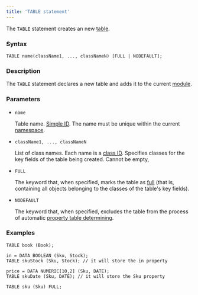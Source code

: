 ```yaml
---
title: 'TABLE statement'
---
```


The `TABLE` statement creates an new [table](Tables.md).

### Syntax

```
TABLE name(className1, ..., classNameN) [FULL | NODEFAULT];
```

### Description

The `TABLE` statement declares a new table and adds it to the current [module](Modules.md). 


### Parameters

- `name`

    Table name. [Simple ID](IDs.md#id). The name must be unique within the current [namespace](Naming.md#namespace).

- `className1, ..., classNameN`

    List of class names. Each name is a [class ID](IDs.md#classid). Specifies classes for the key fields of the table being created. Cannot be empty,

- `FULL`

    The keyword that, when specified, marks the table as [full](Tables.md#full) (that is, containing all objects belonging to the classes of the table's key fields).  

- `NODEFAULT`

    The keyword that, when specified, excludes the table from the process of automatic [property table determining](Tables.md#property).

### Examples

```lsf
TABLE book (Book);

in = DATA BOOLEAN (Sku, Stock);
TABLE skuStock (Sku, Stock); // it will store the in property

price = DATA NUMERIC[10,2] (Sku, DATE);
TABLE skuDate (Sku, DATE); // it will store the Sku property

TABLE sku (Sku) FULL;
```
